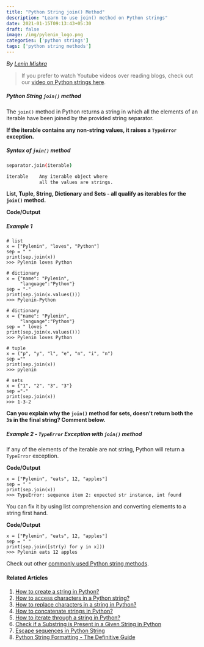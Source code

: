 ```yaml
---
title: "Python String join() Method"
description: "Learn to use join() method on Python strings"
date: 2021-01-15T09:13:43+05:30
draft: false
image: /img/pylenin_logo.png
categories: ['python strings']
tags: ['python string methods']
---
```

<div class="sharethis-inline-follow-buttons"></div>

*By [Lenin Mishra](https://www.pylenin.com/authors/#lenin-mishra)*

> If you prefer to watch Youtube videos over reading blogs, check out our [video on Python strings here](https://youtu.be/MXdNMo_f95I). 

##### Python String `join()` method

The `join()` method in Python returns a string in which all the elements of an iterable have been joined by the provided string separator.

**If the iterable contains any non-string values, it raises a `TypeError` exception.**

##### Syntax of `join()` method

```bash
separator.join(iterable)

iterable	Any iterable object where 
            all the values are strings.
```

**List, Tuple, String, Dictionary and Sets - all qualify as iterables for the `join()` method.**

**Code/Output**
##### Example 1

```python3
# list
x = ["Pylenin", "loves", "Python"]
sep = " "
print(sep.join(x))
>>> Pylenin loves Python

# dictionary
x = {"name": "Pylenin",
     "language":"Python"}
sep = "-"
print(sep.join(x.values()))
>>> Pylenin-Python

# dictionary
x = {"name": "Pylenin",
     "language":"Python"}
sep = " loves "
print(sep.join(x.values()))
>>> Pylenin loves Python

# tuple
x = ("p", "y", "l", "e", "n", "i", "n")
sep =""
print(sep.join(x))
>>> pylenin

# sets
x = {"1", "2", "3", "3"}
sep ="-"
print(sep.join(x))
>>> 1-3-2
```

**Can you explain why the `join()` method for sets, doesn't return both the `3`s in the final string? Comment below.**

##### Example 2 - `TypeError` Exception with `join()` method

If any of the elements of the iterable are not string, Python will return a `TypeError` exception.

**Code/Output**

```python3
x = ["Pylenin", "eats", 12, "apples"]
sep = " "
print(sep.join(x))
>>> TypeError: sequence item 2: expected str instance, int found
```

You can fix it by using list comprehension and converting elements to a string first hand.

**Code/Output**

```python3
x = ["Pylenin", "eats", 12, "apples"]
sep = " "
print(sep.join([str(y) for y in x]))
>>> Pylenin eats 12 apples
```

Check out other [commonly used Python string methods](https://www.pylenin.com/blogs/common-python-string-methods).

#### Related Articles

1. [How to create a string in Python?](https://www.pylenin.com/blogs/create-string-python/)
2. [How to access characters in a Python string?](https://www.pylenin.com/blogs/access-characters-in-string/)
3. [How to replace characters in a string in Python?](https://www.pylenin.com/blogs/replace-string-characters-python/)
4. [How to concatenate strings in Python?](https://www.pylenin.com/blogs/concatenate-strings-in-python/)
5. [How to iterate through a string in Python?](https://www.pylenin.com/blogs/iterating-through-python-string/)
6. [Check if a Substring is Present in a Given String in Python](https://www.pylenin.com/blogs/check-substring-in-a-string-python/)
7. [Escape sequences in Python String](https://www.pylenin.com/blogs/escape-sequences-python-string/)
8. [Python String Formatting - The Definitive Guide](https://www.pylenin.com/blogs/python-string-formatting/)
